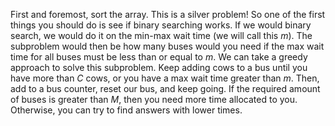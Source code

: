 First and foremost, sort the array.
This is a silver problem!
So one of the first things you should do is see if binary searching works.
If we would binary search, we would do it on the min-max wait time (we will call this $m$).
The subproblem would then be how many buses would you need if the max wait time for all buses must be less than or equal to $m$.
We can take a greedy approach to solve this subproblem.
Keep adding cows to a bus until you have more than $C$ cows, or you have a max wait time greater than $m$.
Then, add to a bus counter, reset our bus, and keep going.
If the required amount of buses is greater than $M$, then you need more time allocated to you.
Otherwise, you can try to find answers with lower times.
